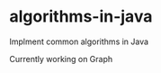 algorithms-in-java
==================
Implment common algorithms in Java

Currently working on Graph
